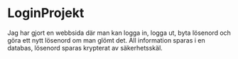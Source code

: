 # LoginProjekt
Jag har gjort en webbsida där man kan logga in, logga ut, byta lösenord och göra ett nytt lösenord om man glömt det. All information sparas i en databas, lösenord sparas krypterat av säkerhetsskäl.
